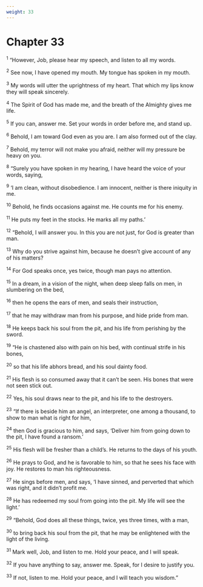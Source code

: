 ```yaml
---
weight: 33
---
```


# Chapter 33

<sup>1</sup> “However, Job, please hear my speech, and listen to all my words. 

<sup>2</sup> See now, I have opened my mouth. My tongue has spoken in my mouth. 

<sup>3</sup> My words will utter the uprightness of my heart. That which my lips know they will speak sincerely. 

<sup>4</sup> The Spirit of God has made me, and the breath of the Almighty gives me life. 

<sup>5</sup> If you can, answer me. Set your words in order before me, and stand up. 

<sup>6</sup> Behold, I am toward God even as you are. I am also formed out of the clay. 

<sup>7</sup> Behold, my terror will not make you afraid, neither will my pressure be heavy on you. 

<sup>8</sup> “Surely you have spoken in my hearing, I have heard the voice of your words, saying, 

<sup>9</sup> ‘I am clean, without disobedience. I am innocent, neither is there iniquity in me. 

<sup>10</sup> Behold, he finds occasions against me. He counts me for his enemy. 

<sup>11</sup> He puts my feet in the stocks. He marks all my paths.’ 

<sup>12</sup> “Behold, I will answer you. In this you are not just, for God is greater than man. 

<sup>13</sup> Why do you strive against him, because he doesn’t give account of any of his matters? 

<sup>14</sup> For God speaks once, yes twice, though man pays no attention. 

<sup>15</sup> In a dream, in a vision of the night, when deep sleep falls on men, in slumbering on the bed, 

<sup>16</sup> then he opens the ears of men, and seals their instruction, 

<sup>17</sup> that he may withdraw man from his purpose, and hide pride from man. 

<sup>18</sup> He keeps back his soul from the pit, and his life from perishing by the sword. 

<sup>19</sup> “He is chastened also with pain on his bed, with continual strife in his bones, 

<sup>20</sup> so that his life abhors bread, and his soul dainty food. 

<sup>21</sup> His flesh is so consumed away that it can’t be seen. His bones that were not seen stick out. 

<sup>22</sup> Yes, his soul draws near to the pit, and his life to the destroyers. 

<sup>23</sup> “If there is beside him an angel, an interpreter, one among a thousand, to show to man what is right for him, 

<sup>24</sup> then God is gracious to him, and says, ‘Deliver him from going down to the pit, I have found a ransom.’ 

<sup>25</sup> His flesh will be fresher than a child’s. He returns to the days of his youth. 

<sup>26</sup> He prays to God, and he is favorable to him, so that he sees his face with joy. He restores to man his righteousness. 

<sup>27</sup> He sings before men, and says, ‘I have sinned, and perverted that which was right, and it didn’t profit me. 

<sup>28</sup> He has redeemed my soul from going into the pit. My life will see the light.’ 

<sup>29</sup> “Behold, God does all these things, twice, yes three times, with a man, 

<sup>30</sup> to bring back his soul from the pit, that he may be enlightened with the light of the living. 

<sup>31</sup> Mark well, Job, and listen to me. Hold your peace, and I will speak. 

<sup>32</sup> If you have anything to say, answer me. Speak, for I desire to justify you. 

<sup>33</sup> If not, listen to me. Hold your peace, and I will teach you wisdom.” 


